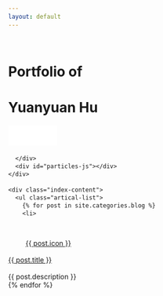 ```yaml
---
layout: default
---
```


<body>
  <div class="index-wrapper">
    <div class="aside">
      <div class="info-card">
        <h1>Portfolio of</h1>
        <h1>Yuanyuan Hu</h1>
        <a href="http://HuYuanyuan96.github.io/Supplementary/Portfolio of Yuanyuan Hu.pdf" target="_blank"><img src="/images/Download-PDF.png" alt="" width="100"/></a>
      
      </div>
      <div id="particles-js"></div>
    </div>

    <div class="index-content">
      <ul class="artical-list">
        {% for post in site.categories.blog %}
        <li>
        <div class="project-icon">
          <a href="{{ post.url }}" target="_blank">{{ post.icon }}</a>
        </div>
        <div class="project-title">
                 <a href="{{ post.url }}" class="title">{{ post.title }}</a>
        </div>  
          <div class="title-desc">{{ post.description }}</div>
        </li>
        {% endfor %}
      </ul>
    </div>
  </div>
</body>
